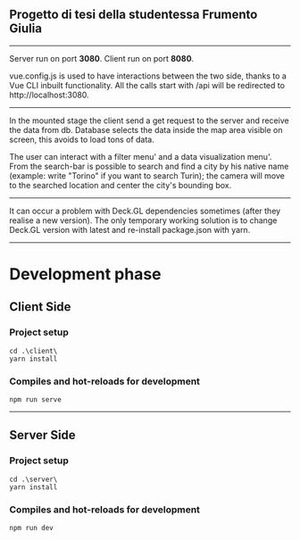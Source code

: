## Progetto di tesi della studentessa Frumento Giulia

---

Server run on port **3080**.
Client run on port **8080**.

vue.config.js is used to have interactions between the two side, 
thanks to a Vue CLI inbuilt functionality. All the calls 
start with /api will be redirected to http://localhost:3080.

---

In the mounted stage the client send a get request to the server and receive 
the data from db. Database selects the data inside the map area visible on screen, 
this avoids to load tons of data.

The user can interact with a filter menu' and a data visualization menu'.
From the search-bar is possible to search and find a city by his native name 
(example: write "Torino" if you want to search Turin); the camera will move to 
the searched location and center the city's bounding box.

---

It can occur a problem with Deck.GL dependencies sometimes (after they realise a new version). 
The only temporary working solution is to change Deck.GL version with latest and re-install package.json with yarn.

---

# Development phase

## Client Side
### Project setup
```
cd .\client\
yarn install
```

### Compiles and hot-reloads for development
```
npm run serve
```
---
## Server Side
### Project setup
```
cd .\server\
yarn install
```

### Compiles and hot-reloads for development
```
npm run dev
```
